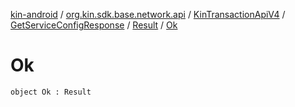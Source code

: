 [kin-android](../../../../index.md) / [org.kin.sdk.base.network.api](../../../index.md) / [KinTransactionApiV4](../../index.md) / [GetServiceConfigResponse](../index.md) / [Result](index.md) / [Ok](./-ok.md)

# Ok

`object Ok : Result`